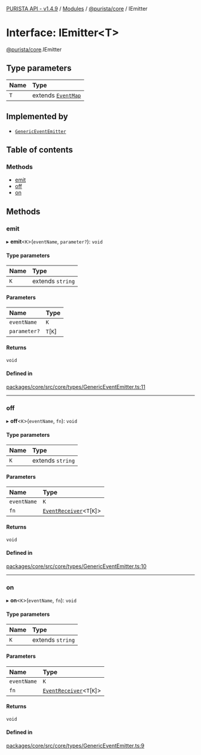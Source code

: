 [PURISTA API - v1.4.9](../README.md) / [Modules](../modules.md) / [@purista/core](../modules/purista_core.md) / IEmitter

# Interface: IEmitter<T\>

[@purista/core](../modules/purista_core.md).IEmitter

## Type parameters

| Name | Type |
| :------ | :------ |
| `T` | extends [`EventMap`](../modules/purista_core.md#eventmap) |

## Implemented by

- [`GenericEventEmitter`](../classes/purista_core.GenericEventEmitter.md)

## Table of contents

### Methods

- [emit](purista_core.IEmitter.md#emit)
- [off](purista_core.IEmitter.md#off)
- [on](purista_core.IEmitter.md#on)

## Methods

### emit

▸ **emit**<`K`\>(`eventName`, `parameter?`): `void`

#### Type parameters

| Name | Type |
| :------ | :------ |
| `K` | extends `string` |

#### Parameters

| Name | Type |
| :------ | :------ |
| `eventName` | `K` |
| `parameter?` | `T`[`K`] |

#### Returns

`void`

#### Defined in

[packages/core/src/core/types/GenericEventEmitter.ts:11](https://github.com/sebastianwessel/purista/blob/8c66693/packages/core/src/core/types/GenericEventEmitter.ts#L11)

___

### off

▸ **off**<`K`\>(`eventName`, `fn`): `void`

#### Type parameters

| Name | Type |
| :------ | :------ |
| `K` | extends `string` |

#### Parameters

| Name | Type |
| :------ | :------ |
| `eventName` | `K` |
| `fn` | [`EventReceiver`](../modules/purista_core.internal.md#eventreceiver)<`T`[`K`]\> |

#### Returns

`void`

#### Defined in

[packages/core/src/core/types/GenericEventEmitter.ts:10](https://github.com/sebastianwessel/purista/blob/8c66693/packages/core/src/core/types/GenericEventEmitter.ts#L10)

___

### on

▸ **on**<`K`\>(`eventName`, `fn`): `void`

#### Type parameters

| Name | Type |
| :------ | :------ |
| `K` | extends `string` |

#### Parameters

| Name | Type |
| :------ | :------ |
| `eventName` | `K` |
| `fn` | [`EventReceiver`](../modules/purista_core.internal.md#eventreceiver)<`T`[`K`]\> |

#### Returns

`void`

#### Defined in

[packages/core/src/core/types/GenericEventEmitter.ts:9](https://github.com/sebastianwessel/purista/blob/8c66693/packages/core/src/core/types/GenericEventEmitter.ts#L9)
